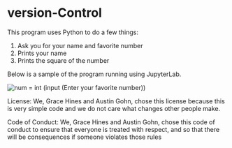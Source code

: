 # version-Control
This program uses Python to do a few things:
1. Ask you for your name and favorite number 
2. Prints your name
3. Prints the square of the number 

Below is a sample of the program running using JupyterLab.

![num = int (input (Enter your favorite number))](https://user-images.githubusercontent.com/114427708/194906061-3822a4ec-24aa-43a2-80b5-64a5ac260e8e.jpeg)

License:
We, Grace Hines and Austin Gohn, chose this license because this is very simple code and we do not care what changes other people make.

Code of Conduct:
We, Grace Hines and Austin Gohn, chose this code of conduct to ensure that everyone is treated with respect, and so that there will be consequences if someone violates those rules 
